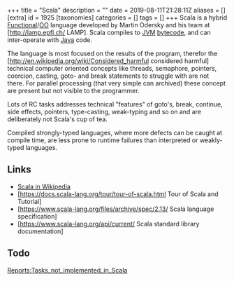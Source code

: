 +++
title = "Scala"
description = ""
date = 2019-08-11T21:28:11Z
aliases = []
[extra]
id = 1925
[taxonomies]
categories = []
tags = []
+++
Scala is a hybrid [Functional](https://rosettacode.org/wiki/functional_programming)/[OO](https://rosettacode.org/wiki/object-oriented) language developed by Martin Odersky and his team at [http://lamp.epfl.ch/ LAMP]. Scala compiles to [JVM](https://rosettacode.org/wiki/runs_on_vm::Java_Virtual_Machine) [bytecode](https://rosettacode.org/wiki/bytecode), and can inter-operate with [Java](https://rosettacode.org/wiki/Java) code.

The language is most focused on the results of the program, therefor the [http://en.wikipedia.org/wiki/Considered_harmful considered harmful] technical computer oriented concepts like threads, semaphore, pointers, coercion, casting, goto- and break statements to struggle with are not there. For parallel processing (that very simple can archived) these concept are present but not visible to the programmer.

Lots of RC tasks addresses technical "features" of goto's, break, continue, side effects, pointers, type-casting, weak-typing and so on and are deliberately not Scala's cup of tea.

Compiled strongly-typed languages, where more defects can be caught at compile time, are less prone to runtime failures than interpreted or weakly-typed languages.
## Links
* [Scala in Wikipedia](https://en.wikipedia.org/wiki/Scala_(programming_language))
* [https://docs.scala-lang.org/tour/tour-of-scala.html Tour of Scala and Tutorial]
* [https://www.scala-lang.org/files/archive/spec/2.13/ Scala language specification]
* [https://www.scala-lang.org/api/current/ Scala standard library documentation]

## Todo
[Reports:Tasks_not_implemented_in_Scala](https://rosettacode.org/wiki/Reports:Tasks_not_implemented_in_Scala)
